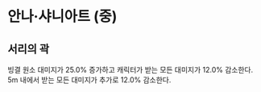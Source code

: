 # 안나·샤니아트 (중)

## 서리의 곽

빙결 원소 대미지가 25.0% 증가하고 캐릭터가 받는 모든 대미지가 12.0% 감소한다. 5m 내에서 받는 모든 대미지가 추가로 12.0% 감소한다.
